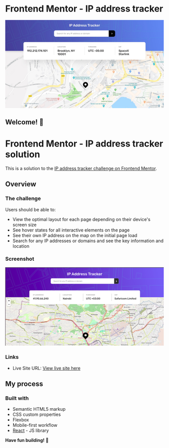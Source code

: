 # Frontend Mentor - IP address tracker

![Design preview for the IP address tracker coding challenge](./src/static/design/desktop-design.jpg)

## Welcome! 👋
# Frontend Mentor - IP address tracker solution

This is a solution to the [IP address tracker challenge on Frontend Mentor](https://www.frontendmentor.io/challenges/ip-address-tracker-I8-0yYAH0). 

## Overview

### The challenge

Users should be able to:

- View the optimal layout for each page depending on their device's screen size
- See hover states for all interactive elements on the page
- See their own IP address on the map on the initial page load
- Search for any IP addresses or domains and see the key information and location

### Screenshot

![](./src/static/images/screenshot.png)


### Links

- Live Site URL: [View live site here](https://ip-address-tracker-frontend-solution.vercel.app/)

## My process

### Built with

- Semantic HTML5 markup
- CSS custom properties
- Flexbox
- Mobile-first workflow
- [React](https://reactjs.org/) - JS library



**Have fun building!** 🚀
